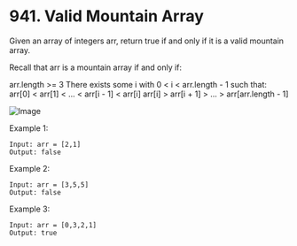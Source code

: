 # 941. Valid Mountain Array

Given an array of integers arr, return true if and only if it is a valid mountain array.

Recall that arr is a mountain array if and only if:

arr.length >= 3
There exists some i with 0 < i < arr.length - 1 such that:
arr[0] < arr[1] < ... < arr[i - 1] < arr[i] 
arr[i] > arr[i + 1] > ... > arr[arr.length - 1]

![Image](https://assets.leetcode.com/uploads/2019/10/20/hint_valid_mountain_array.png)

Example 1:
```
Input: arr = [2,1]
Output: false
```
Example 2:
```
Input: arr = [3,5,5]
Output: false
```
Example 3:
```
Input: arr = [0,3,2,1]
Output: true
```
